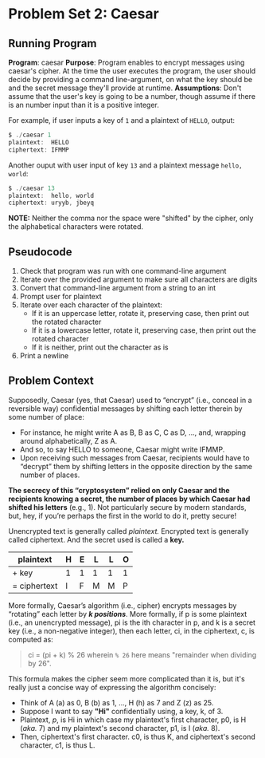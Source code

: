 # Problem Set 2: Caesar

## Running Program

**Program**: caesar
**Purpose**: Program enables to encrypt messages using caesar's cipher. At the time the user executes the program, the user should decide by providing a command line-argument, on what the key should be and the secret message they'll provide at runtime. 
**Assumptions**: Don't assume that the user's key is going to be a number, though assume if there is an number input than it is a positive integer. 

For example, if user inputs a key of `1` and a plaintext of `HELLO`, output:
```c
$ ./caesar 1
plaintext:  HELLO
ciphertext: IFMMP
```

Another ouput with user input of key `13` and a plaintext message `hello, world`:
```c        
$ ./caesar 13
plaintext:  hello, world
ciphertext: uryyb, jbeyq
```

**NOTE:** Neither the comma nor the space were "shifted" by the cipher, only the alphabetical characters were rotated. 

## Pseudocode
1. Check that program was run with one command-line argument
2. Iterate over the provided argument to make sure all characters are digits
3. Convert that command-line argument from a string to an int
4. Prompt user for plaintext
5. Iterate over each character of the plaintext:
    - If it is an uppercase letter, rotate it, preserving case, then print out the rotated character
    - If it is a lowercase letter, rotate it, preserving case, then print out the rotated character
    - If it is neither, print out the character as is
6. Print a newline

## Problem Context

Supposedly, Caesar (yes, that Caesar) used to “encrypt” (i.e., conceal in a reversible way) confidential messages by shifting each letter therein by some number of place:
- For instance, he might write A as B, B as C, C as D, …, and, wrapping around alphabetically, Z as A. 
- And so, to say HELLO to someone, Caesar might write IFMMP. 
- Upon receiving such messages from Caesar, recipients would have to “decrypt” them by shifting letters in the opposite direction by the same number of places. 

**The secrecy of this “cryptosystem” relied on only Caesar and the recipients knowing a secret, the number of places by which Caesar had shifted his letters** (e.g., 1). Not particularly secure by modern standards, but, hey, if you’re perhaps the first in the world to do it, pretty secure!

Unencrypted text is generally called _plaintext._ Encrypted text is generally called ciphertext. And the secret used is called a **key.**

| **plaintext**    | **H** | **E** | **L** | **L** | **O** |
|--------------|---|---|---|---|---|
| + key        | 1 | 1 | 1 | 1 | 1 |
| = ciphertext | I | F | M | M | P |

More formally, Caesar’s algorithm (i.e., cipher) encrypts messages by “rotating” each letter by **_k positions_**. More formally, if p is some plaintext (i.e., an unencrypted message), pi is the ith character in p, and k is a secret key (i.e., a non-negative integer), then each letter, ci, in the ciphertext, c, is computed as:
> ci = (pi + k) % 26
wherein `% 26` here means "remainder when dividing by 26". 

This formula makes the cipher seem more complicated than it is, but it's really just a concise way of expressing the algorithm concisely:
- Think of A (a) as 0, B (b) as 1, ..., H (h) as 7 and Z (z) as 25. 
- Suppose I want to say **"Hi"** confidentially using, a key, k, of 3. 
- Plaintext, _p_, is Hi in which case my plaintext's first character, p0, is H (_aka._ 7) and my plaintext's second character, p1, is I (_aka._ 8). 
- Then, ciphertext's first character. c0, is thus K, and ciphertext's second character, c1, is thus L. 

